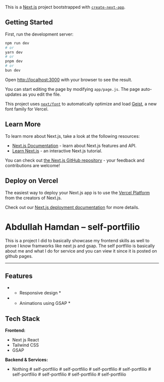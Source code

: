 This is a [Next.js](https://nextjs.org) project bootstrapped with [`create-next-app`](https://github.com/vercel/next.js/tree/canary/packages/create-next-app).

## Getting Started

First, run the development server:

```bash
npm run dev
# or
yarn dev
# or
pnpm dev
# or
bun dev
```

Open [http://localhost:3000](http://localhost:3000) with your browser to see the result.

You can start editing the page by modifying `app/page.js`. The page auto-updates as you edit the file.

This project uses [`next/font`](https://nextjs.org/docs/app/building-your-application/optimizing/fonts) to automatically optimize and load [Geist](https://vercel.com/font), a new font family for Vercel.

## Learn More

To learn more about Next.js, take a look at the following resources:

- [Next.js Documentation](https://nextjs.org/docs) - learn about Next.js features and API.
- [Learn Next.js](https://nextjs.org/learn) - an interactive Next.js tutorial.

You can check out [the Next.js GitHub repository](https://github.com/vercel/next.js) - your feedback and contributions are welcome!

## Deploy on Vercel

The easiest way to deploy your Next.js app is to use the [Vercel Platform](https://vercel.com/new?utm_medium=default-template&filter=next.js&utm_source=create-next-app&utm_campaign=create-next-app-readme) from the creators of Next.js.

Check out our [Next.js deployment documentation](https://nextjs.org/docs/app/building-your-application/deploying) for more details.




# Abdullah Hamdan – self-portfilio

This is a project I did to basically showcase my frontend skills as well to prove I know framworks like next js and gsap.
The self portfilio is basically about me and what I do for service and you can view it since it is posted on github pages.

---

## Features

- * Responsive design *
- * Animations using GSAP *



## Tech Stack

**Frontend:**

- Next js React
- Tailwind CSS
- GSAP

**Backend & Services:**

- Nothing
#   s e l f - p o r t f i l i o  
 #   s e l f - p o r t f i l i o  
 #   s e l f - p o r t f i l i o  
 #   s e l f - p o r t f i l i o  
 #   s e l f - p o r t f i l i o  
 #   s e l f - p o r t f i l i o  
 #   s e l f - p o r t f i l i o  
 #   s e l f - p o r t f i l i o  
 